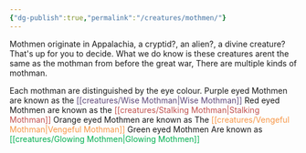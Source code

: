 ```yaml
---
{"dg-publish":true,"permalink":"/creatures/mothmen/"}
---
```


Mothmen originate in  Appalachia, a cryptid?, an alien?, a divine creature?
That's up for you to decide. What we do know is these creatures arent the same as the mothman from before the great war, There are multiple kinds of mothman. 

Each mothman are distinguished by the eye colour. 
Purple eyed Mothmen are known as the <font color="#5f497a">[[creatures/Wise Mothman\|Wise Mothman]]</font> 
Red eyed Mothmen are known as the <font color="#c0504d">[[creatures/Stalking Mothman\|Stalking Mothman]]</font>
Orange eyed Mothmen are known as The <font color="#f79646">[[creatures/Vengeful Mothman\|Vengeful Mothman]]</font>
Green eyed Mothmen Are known as <font  color="#00b050">[[creatures/Glowing Mothmen\|Glowing Mothmen]]</font> 
